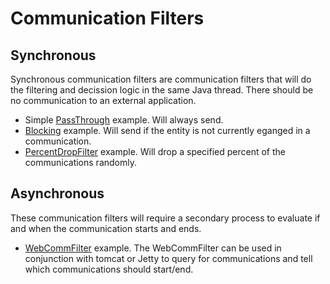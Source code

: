 # Communication Filters

## Synchronous

Synchronous communication filters are communication filters that will do the filtering and decission logic in the same Java thread. There should be no communication to an external application.

- Simple [PassThrough](filters/PassThrough.java) example. Will always send.
- [Blocking](filters/BlockingFilter.java) example. Will send if the entity is not currently eganged in a communication.
- [PercentDropFilter](filters/PercentDropFilter.java) example. Will drop a specified percent of the communications randomly.

## Asynchronous

These communication filters will require a secondary process to evaluate if and when the communication starts and ends.

- [WebCommFilter](filters/WebCommFilter.java) example. The WebCommFilter can be used in conjunction with tomcat or Jetty to query for communications and tell which communications should start/end.
